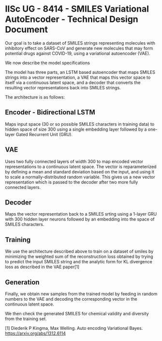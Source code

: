 # IISc UG - 8414 - SMILES Variational AutoEncoder - Technical Design Document

Our goal is to take a dataset of SMILES strings representing molecules with inhibitory effect on SARS-CoV and generate new molecules that may form potential drugs against COVID-19, using a variational autoencoder (VAE).

We now describe the model specifications

The model has three parts, an LSTM based autoencoder that maps SMILES strings into a vector representation, a VAE that maps this vector space to itself via a continuous latent space, and a decoder that converts the resulting vector representations back into SMILES strings.

The architecture is as follows:

## Encoder - Bidirectional LSTM 
Maps input space (30 or so possible SMILES characters in training data) to hidden space of size 300 using a single embedding layer followed by a one-layer Gated Recurrent Unit (GRU).

## VAE
Uses two fully connected layers of width 300 to map encoded vector representations to a continuous latent space. The vector is reparameterized by defining a mean and standard deviation based on the input, and using it to scale a normally-distributed random variable. This gives us a new vector representation which is passed to the decoder after two more fully connected layers.

## Decoder
Maps the vector representation back to a SMILES srting using a 1-layer GRU with 300 hidden layer neurons followed by an embedding into the space of SMILES characters.

## Training

We use the architecture described above to train on a dataset of smiles by minimizing the weighted sum of the reconstruction loss obtained by trying to predict the input SMILES string and the analytic form for KL divergence loss as described in the VAE paper[1]

## Generation
Finally, we obtain new samples from the trained model by feeding in random numbers to the VAE and decoding the corresponding vector in the continuous latent space.

We then check the generated SMILES for chemical validity and diversity from the training set.

[1] Diederik P Kingma, Max Welling. Auto encoding Variational Bayes. https://arxiv.org/abs/1312.6114
